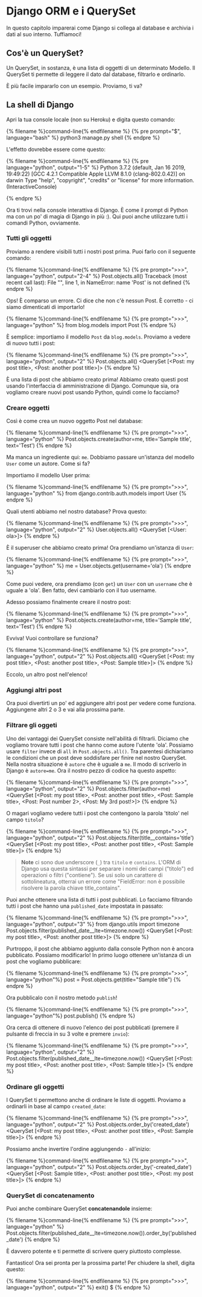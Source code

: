 # Django ORM e i QuerySet

In questo capitolo imparerai come Django si collega al database e archivia i dati al suo interno. Tuffiamoci!

## Cos'è un QuerySet?

Un QuerySet, in sostanza, è una lista di oggetti di un determinato Modello. Il QuerySet ti permette di leggere il dato dal database, filtrarlo e ordinarlo.

È più facile impararlo con un esempio. Proviamo, ti va?

## La shell di Django

Apri la tua console locale (non su Heroku) e digita questo comando:

{% filename %}command-line{% endfilename %}
{% pre prompt="$", language="bash" %}
python3 manage.py shell
{% endpre %}

L'effetto dovrebbe essere come questo:

{% filename %}command-line{% endfilename %}
{% pre language="python", output="1-5" %}
Python 3.7.2 (default, Jan 16 2019, 19:49:22)
[GCC 4.2.1 Compatible Apple LLVM 8.1.0 (clang-802.0.42)] on darwin
Type "help", "copyright", "credits" or "license" for more information.
(InteractiveConsole)
>>>
{% endpre %}

Ora ti trovi nella console interattiva di Django. È come il prompt di Python ma con un po' di magia di Django in più :). Qui puoi anche utilizzare tutti i comandi Python, ovviamente.

### Tutti gli oggetti

Proviamo a rendere visibili tutti i nostri post prima. Puoi farlo con il seguente comando:

{% filename %}command-line{% endfilename %}
{% pre prompt=">>>", language="python", output="2-4" %}
Post.objects.all()
Traceback (most recent call last):
  File "<console>", line 1, in <module>
NameError: name 'Post' is not defined
{% endpre %}

Ops! È comparso un errore. Ci dice che non c'è nessun Post. È corretto - ci siamo dimenticati di importarlo!

{% filename %}command-line{% endfilename %}
{% pre prompt=">>>", language="python" %}
from blog.models import Post
{% endpre %}

È semplice: importiamo il modello `Post` da `blog.models`. Proviamo a vedere di nuovo tutti i post:

{% filename %}command-line{% endfilename %}
{% pre prompt=">>>", language="python", output="2" %}
Post.objects.all()
<QuerySet [<Post: my post title>, <Post: another post title>]>
{% endpre %}

È una lista di post che abbiamo creato prima! Abbiamo creato questi post usando l'interfaccia di amministrazione di Django. Comunque sia, ora vogliamo creare nuovi post usando Python, quindi come lo facciamo?

### Creare oggetti

Così è come crea un nuovo oggetto Post nel database:

{% filename %}command-line{% endfilename %}
{% pre prompt=">>>", language="python" %}
Post.objects.create(author=me, title='Sample title', text='Test')
{% endpre %}

Ma manca un ingrediente qui: `me`. Dobbiamo passare un'istanza del modello `User` come un autore. Come si fa?

Importiamo il modello User prima:

{% filename %}command-line{% endfilename %}
{% pre prompt=">>>", language="python" %}
from django.contrib.auth.models import User
{% endpre %}

Quali utenti abbiamo nel nostro database? Prova questo:

{% filename %}command-line{% endfilename %}
{% pre prompt=">>>", language="python", output="2" %}
User.objects.all()
<QuerySet [<User: ola>]>
{% endpre %}

È il superuser che abbiamo creato prima! Ora prendiamo un'istanza di `User`:

{% filename %}command-line{% endfilename %}
{% pre prompt=">>>", language="python" %}
me = User.objects.get(username='ola')
{% endpre %}

Come puoi vedere, ora prendiamo (con `get`) un `User` con un `username` che è uguale a 'ola'. Ben fatto, devi cambiarlo con il tuo username.

Adesso possiamo finalmente creare il nostro post:

{% filename %}command-line{% endfilename %}
{% pre prompt=">>>", language="python" %}
Post.objects.create(author=me, title='Sample title', text='Test')
{% endpre %}

Evviva! Vuoi controllare se funziona?

{% filename %}command-line{% endfilename %}
{% pre prompt=">>>", language="python", output="2" %}
Post.objects.all()
<QuerySet [<Post: my post title>, <Post: another post title>, <Post: Sample title>]>
{% endpre %}

Eccolo, un altro post nell'elenco!

### Aggiungi altri post

Ora puoi divertirti un po' ed aggiungere altri post per vedere come funziona. Aggiungene altri 2 o 3 e vai alla prossima parte.

### Filtrare gli oggeti

Uno dei vantaggi dei QuerySet consiste nell'abilità di filtrarli. Diciamo che vogliamo trovare tutti i post che hanno come autore l'utente 'ola'. Possiamo usare `filter` invece di `all` in `Post.objects.all()`. Tra parentesi dichiariamo le condizioni che un post deve soddisfare per finire nel nostro QuerySet. Nella nostra situazione è `autore` che è uguale a `me`. Il modo di scriverlo in Django è `autore=me`. Ora il nostro pezzo di codice ha questo aspetto:

{% filename %}command-line{% endfilename %}
{% pre prompt=">>>", language="python", output="2" %}
Post.objects.filter(author=me)
<QuerySet [<Post: my post title>, <Post: another post title>, <Post: Sample title>, <Post: Post number 2>, <Post: My 3rd post!>]>
{% endpre %}

O magari vogliamo vedere tutti i post che contengono la parola 'titolo' nel campo `titolo`?

{% filename %}command-line{% endfilename %}
{% pre prompt=">>>", language="python", output="2" %}
Post.objects.filter(title__contains='title')
<QuerySet [<Post: my post title>, <Post: another post title>, <Post: Sample title>]>
{% endpre %}

> **Note** ci sono due underscore (`_`) tra `titolo` e `contains`. L'ORM di Django usa questa sintassi per separare i nomi dei campi ("titolo") ed operazioni o filtri ("contiene"). Se usi solo un carattere di sottolineatura, otterrai un errore come "FieldError: non è possibile risolvere la parola chiave title_contains".

Puoi anche ottenere una lista di tutti i post pubblicati. Lo facciamo filtrando tutti i post che hanno una `published_date` impostata in passato:

{% filename %}command-line{% endfilename %}
{% pre prompt=">>>", language="python", output="3" %}
from django.utils import timezone
Post.objects.filter(published_date__lte=timezone.now())
<QuerySet [<Post: my post title>, <Post: another post title>]>
{% endpre %}

Purtroppo, il post che abbiamo aggiunto dalla console Python non è ancora pubblicato. Possiamo modificarlo! In primo luogo ottenere un'istanza di un post che vogliamo pubblicare:

{% filename %}command-line{% endfilename %}
{% pre prompt=">>>", language="python"%}
post = Post.objects.get(title="Sample title")
{% endpre %}

Ora pubblicalo con il nostro metodo `publish`!

{% filename %}command-line{% endfilename %}
{% pre prompt=">>>", language="python"%}
post.publish()
{% endpre %}

Ora cerca di ottenere di nuovo l'elenco dei post pubblicati (premere il pulsante di freccia in su 3 volte e premere `invio`):

{% filename %}command-line{% endfilename %}
{% pre prompt=">>>", language="python", output="2" %}
Post.objects.filter(published_date__lte=timezone.now())
<QuerySet [<Post: my post title>, <Post: another post title>, <Post: Sample title>]>
{% endpre %}

### Ordinare gli oggetti

I QuerySet ti permettono anche di ordinare le liste di oggetti. Proviamo a ordinarli in base al campo `created_date`:

{% filename %}command-line{% endfilename %}
{% pre prompt=">>>", language="python", output="2" %}
Post.objects.order_by('created_date')
<QuerySet [<Post: my post title>, <Post: another post title>, <Post: Sample title>]>
{% endpre %}

Possiamo anche invertire l'ordine aggiungendo `-` all'inizio:

{% filename %}command-line{% endfilename %}
{% pre prompt=">>>", language="python", output="2" %}
Post.objects.order_by('-created_date')
<QuerySet [<Post: Sample title>, <Post: another post title>, <Post: my post title>]>
{% endpre %}

### QuerySet di concatenamento

Puoi anche combinare QuerySet **concatenandole** insieme:

{% filename %}command-line{% endfilename %}
{% pre prompt=">>>", language="python" %}
Post.objects.filter(published_date__lte=timezone.now()).order_by('published_date')
{% endpre %}

È davvero potente e ti permette di scrivere query piuttosto complesse.

Fantastico! Ora sei pronta per la prossima parte! Per chiudere la shell, digita questo:

{% filename %}command-line{% endfilename %}
{% pre prompt=">>>", language="python", output="2" %}
exit()
$
{% endpre %}
